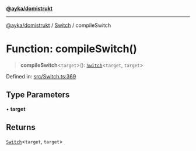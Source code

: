 [**@ayka/domistrukt**](../../../README.md)

***

[@ayka/domistrukt](../../../globals.md) / [Switch](../README.md) / compileSwitch

# Function: compileSwitch()

> **compileSwitch**\<`target`\>(): [`Switch`](../classes/Switch.md)\<`target`, `target`\>

Defined in: [src/Switch.ts:369](https://github.com/AndreyMork/domistrukt/blob/8b5cf3c2b6165986c4aa42ad9bdd7f6c43c22c84/src/Switch.ts#L369)

## Type Parameters

• **target**

## Returns

[`Switch`](../classes/Switch.md)\<`target`, `target`\>
